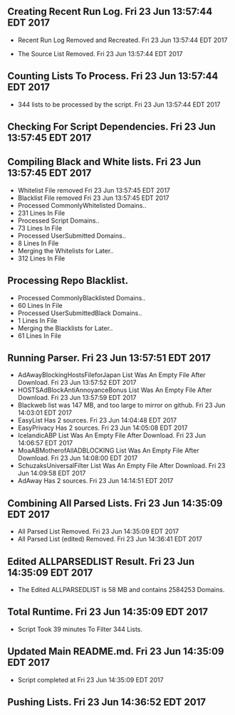 ## Creating Recent Run Log. Fri 23 Jun 13:57:44 EDT 2017
* Recent Run Log Removed and Recreated. Fri 23 Jun 13:57:44 EDT 2017

* The Source List Removed. Fri 23 Jun 13:57:44 EDT 2017
## Counting Lists To Process. Fri 23 Jun 13:57:44 EDT 2017
* 	344 lists to be processed by the script. Fri 23 Jun 13:57:44 EDT 2017

## Checking For Script Dependencies. Fri 23 Jun 13:57:45 EDT 2017

## Compiling Black and White lists. Fri 23 Jun 13:57:45 EDT 2017
* Whitelist File removed Fri 23 Jun 13:57:45 EDT 2017
* Blacklist File removed Fri 23 Jun 13:57:45 EDT 2017
* Processed CommonlyWhitelisted Domains..
* 	231 Lines In File
* Processed Script Domains..
* 	73 Lines In File
* Processed UserSubmitted Domains..
* 	8 Lines In File
* Merging the Whitelists for Later..
* 	312 Lines In File
## Processing Repo Blacklist.
* Processed CommonlyBlacklisted Domains..
* 	60 Lines In File
* Processed UserSubmittedBlack Domains..
* 	1 Lines In File
* Merging the Blacklists for Later..
* 	61 Lines In File

## Running Parser. Fri 23 Jun 13:57:51 EDT 2017
* AdAwayBlockingHostsFileforJapan List Was An Empty File After Download. Fri 23 Jun 13:57:52 EDT 2017
* HOSTSAdBlockAntiAnnoyanceBonus List Was An Empty File After Download. Fri 23 Jun 13:57:59 EDT 2017
* Blackweb list was 147 MB, and too large to mirror on github. Fri 23 Jun 14:03:01 EDT 2017
* EasyList Has 2 sources. Fri 23 Jun 14:04:48 EDT 2017
* EasyPrivacy Has 2 sources. Fri 23 Jun 14:05:08 EDT 2017
* IcelandicABP List Was An Empty File After Download. Fri 23 Jun 14:06:57 EDT 2017
* MoaABMotherofAllADBLOCKING List Was An Empty File After Download. Fri 23 Jun 14:08:00 EDT 2017
* SchuzaksUniversalFilter List Was An Empty File After Download. Fri 23 Jun 14:09:58 EDT 2017
* AdAway Has 2 sources. Fri 23 Jun 14:14:51 EDT 2017

## Combining All Parsed Lists. Fri 23 Jun 14:35:09 EDT 2017
* All Parsed List Removed. Fri 23 Jun 14:35:09 EDT 2017
* All Parsed List (edited) Removed. Fri 23 Jun 14:36:41 EDT 2017

## Edited ALLPARSEDLIST Result. Fri 23 Jun 14:35:09 EDT 2017
* The Edited ALLPARSEDLIST is 58 MB and contains 	2584253 Domains.

## Total Runtime. Fri 23 Jun 14:35:09 EDT 2017
* Script Took 39 minutes To Filter 	344 Lists.

## Updated Main README.md. Fri 23 Jun 14:35:09 EDT 2017

* Script completed at Fri 23 Jun 14:35:09 EDT 2017
## Pushing Lists. Fri 23 Jun 14:36:52 EDT 2017
